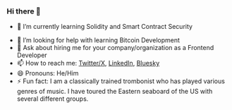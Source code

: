 ### Hi there 👋

<!-- 🔭 I’m currently working on -->
- 🌱 I’m currently learning Solidity and Smart Contract Security
<!-- - 👯 I’m looking to collaborate on ... -->
- 🤔 I’m looking for help with learning Bitcoin Development
- 💬 Ask about hiring me for your company/organization as a Frontend Developer
- 📫 How to reach me: [Twitter/X](https://www.twitter.com/0xdcampdev), [LinkedIn](https://www.linkedin.com/in/douglas-campbell-dev), [Bluesky](https://absurdistdev.bsky.social)
- 😄 Pronouns: He/Him
- ⚡ Fun fact: I am a classically trained trombonist who has played various genres of music.  I have toured the Eastern seaboard of the US with several different groups.

